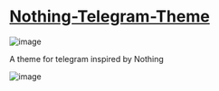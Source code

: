# [Nothing-Telegram-Theme](https://t.me/addtheme/ah10bjzVvLxTjlpB)

![image](https://github.com/user-attachments/assets/e57a510f-b515-4abd-93da-379598438665)


A theme for telegram inspired by Nothing

![image](https://github.com/user-attachments/assets/5b6c55b4-70da-4ff1-b7e1-1367a10b6dca)
